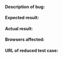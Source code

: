 #### Description of bug:


#### Expected result:


#### Actual result:


#### Browsers affected:


#### URL of reduced test case:

